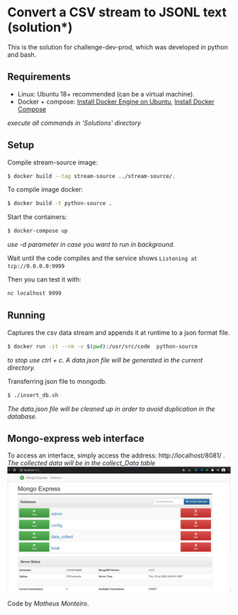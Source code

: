 # Convert a CSV stream to JSONL text (solution*)
This is the solution for challenge-dev-prod, which was developed in python and bash.


## Requirements
 - Linux: Ubuntu 18+ recommended (can be a virtual machine).
 - Docker + compose: [Install Docker Engine on Ubuntu](https://docs.docker.com/engine/install/ubuntu/), [Install Docker Compose](https://docs.docker.com/compose/install/)

*execute all commands in 'Solutions' directory*

## Setup
Compile stream-source image:
```bash
$ docker build --tag stream-source ../stream-source/.
```

To compile image docker:
```bash
$ docker build -t python-source .
```

Start the containers:
```bash
$ docker-compose up 
```
_use -d parameter in case you want to run in background_.

Wait until the code compiles and the service shows `Listening at tcp://0.0.0.0:9999`

Then you can test it with:
```bash
nc localhost 9999
```

## Running

Captures the csv data stream and appends it at runtime to a json format file.

```bash
$ docker run -it --rm -v $(pwd):/usr/src/code  python-source
```
_to stop use ctrl + c_.
*A data.json file will be generated in the current directory.*


Transferring json file to mongodb.

```bash
$ ./insert_db.sh
```
*The data.json file will be cleaned up in order to avoid duplication in the database.*

## Mongo-express web interface

To access an interface, simply access the address:
http://localhost/8081/ .
*The collected data will be in the collect_Data table*
![alt text](https://github.com/MTMonteiro/challenge-dev-prod/blob/main/Solution/mongo-express.png "Mongo-express")



Code by _Matheus Monteiro_.
